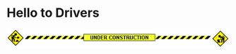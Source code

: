 # Hello to Drivers

<center>
  <img src="/assets/construction.gif" alt="under construction" />
</center>

